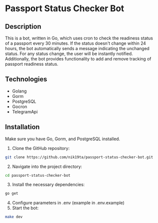 # Passport Status Checker Bot

## Description

This is a bot, written in Go, which uses cron to check the readiness status of a passport every 30 minutes. If the status doesn't change within 24 hours, the bot automatically sends a message indicating the unchanged status. For any status change, the user will be instantly notified. Additionally, the bot provides functionality to add and remove tracking of passport readiness status.

## Technologies

- Golang
- Gorm
- PostgreSQL
- Gocron
- TelegramApi

## Installation

Make sure you have Go, Gorm, and PostgreSQL installed.

1. Clone the GitHub repository:

```sh
git clone https://github.com/nik19ta/passport-status-checker-bot.git
```

2. Navigate into the project directory:

```sh
cd passport-status-checker-bot
```

3. Install the necessary dependencies:

```sh
go get
```

4. Configure parameters in .env (example in .env.example)
5. Start the bot:

```sh
make dev
```
